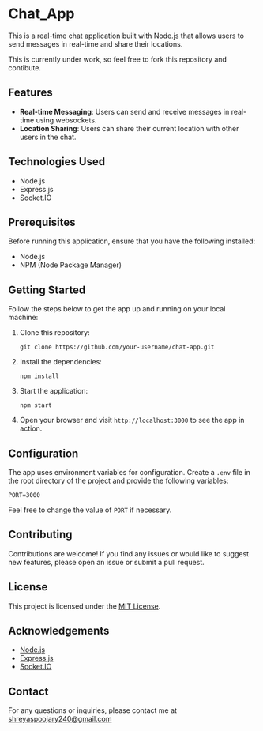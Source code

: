 # Chat_App

This is a real-time chat application built with Node.js that allows users to send messages in real-time and share their locations.

This is currently under work, so feel free to fork this repository and contibute.

## Features

- **Real-time Messaging**: Users can send and receive messages in real-time using websockets.
- **Location Sharing**: Users can share their current location with other users in the chat.

## Technologies Used

- Node.js
- Express.js
- Socket.IO

## Prerequisites

Before running this application, ensure that you have the following installed:

- Node.js
- NPM (Node Package Manager)

## Getting Started

Follow the steps below to get the app up and running on your local machine:

1. Clone this repository:

   ```
   git clone https://github.com/your-username/chat-app.git
   ```

2. Install the dependencies:

   ```
   npm install
   ```

3. Start the application:

   ```
   npm start
   ```

4. Open your browser and visit `http://localhost:3000` to see the app in action.



## Configuration

The app uses environment variables for configuration. Create a `.env` file in the root directory of the project and provide the following variables:

```
PORT=3000
```

Feel free to change the value of `PORT` if necessary.

## Contributing

Contributions are welcome! If you find any issues or would like to suggest new features, please open an issue or submit a pull request.

## License

This project is licensed under the [MIT License](LICENSE).

## Acknowledgements

- [Node.js](https://nodejs.org/)
- [Express.js](https://expressjs.com/)
- [Socket.IO](https://socket.io/)

## Contact

For any questions or inquiries, please contact me at shreyaspoojary240@gmail.com
